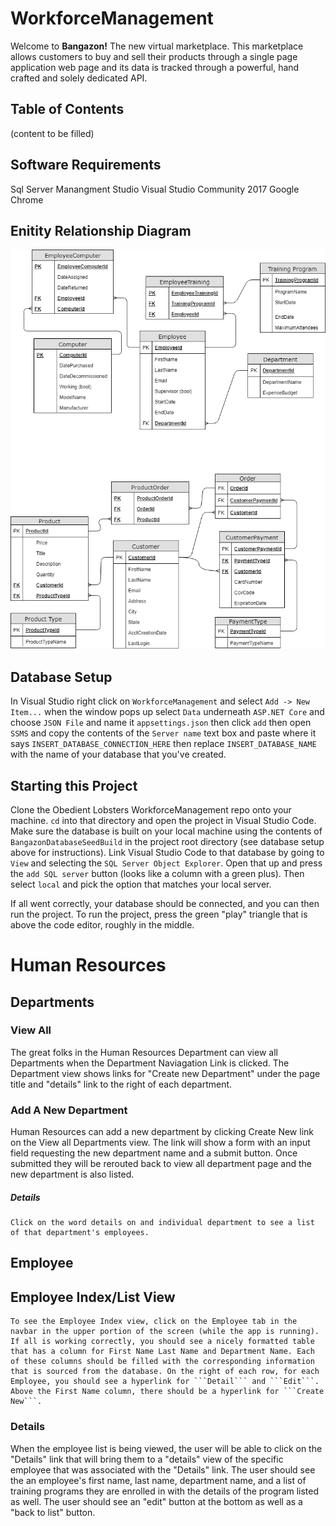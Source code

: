 # WorkforceManagement
Welcome to **Bangazon!** The new virtual marketplace. This marketplace allows customers to buy and sell their products through a single page application web page and its data is tracked through a powerful, hand crafted and solely dedicated API. 

## Table of Contents
(content to be filled)
## Software Requirements
Sql Server Manangment Studio
Visual Studio Community 2017
Google Chrome
## Enitity Relationship Diagram
![ERD](/images/bangazonv3.png)


## Database Setup
In Visual Studio right click on ```WorkforceManagement``` and select ```Add -> New Item...```
when the window pops up select ```Data``` underneath ```ASP.NET Core``` and choose ```JSON File``` and name it ```appsettings.json``` then click ```add```
then open ```SSMS``` and copy the contents of the ```Server name``` text box and paste where it says ```INSERT_DATABASE_CONNECTION_HERE```
then replace ```INSERT_DATABASE_NAME``` with the name of your database that you've created. 

## Starting this Project

Clone the Obedient Lobsters WorkforceManagement repo onto your machine. ```cd``` into that directory and open the project in Visual Studio Code.
Make sure the database is built on your local machine using the contents of ```BangazonDatabaseSeedBuild``` in the project root directory (see database setup above for instructions).
Link Visual Studio Code to that database by going to ```View``` and selecting the ```SQL Server Object Explorer```. Open that up and press the ```add SQL server``` button (looks like a column with a green plus). Then select ```local``` and pick the option that matches your local server.

If all went correctly, your database should be connected, and you can then run the project.
To run the project, press the green "play" triangle that is above the code editor, roughly in the middle.



# Human Resources

## Departments

### View All
The great folks in the Human Resources Department can view all Departments when the Department Naviagation Link is clicked. The Department view shows links for "Create new Department" under the page title and "details" link to the right of each department.

### Add A New Department
Human Resources can add a new department by clicking Create New link on the View all Departments view. The link will show a form with an input field requesting the new department name and a submit button. Once submitted they will be rerouted back to view all department page and the new department is also listed.

##### Details
    Click on the word details on and individual department to see a list of that department's employees.

## Employee 

## Employee Index/List View
    To see the Employee Index view, click on the Employee tab in the navbar in the upper portion of the screen (while the app is running). If all is working correctly, you should see a nicely formatted table that has a column for First Name Last Name and Department Name. Each of these columns should be filled with the corresponding information that is sourced from the database. On the right of each row, for each Employee, you should see a hyperlink for ```Detail``` and ```Edit```. Above the First Name column, there should be a hyperlink for ```Create New```.

### Details
When the employee list is being viewed, the user will be able to click on the "Details" link that will bring them to a "details" view of the specific employee that was associated with the "Details" link. The user should see the an employee's first name, last name, department name, and a list of training programs they are enrolled in with the details of the program listed as well. The user should see an "edit" button at the bottom as well as a "back to list" button. 

